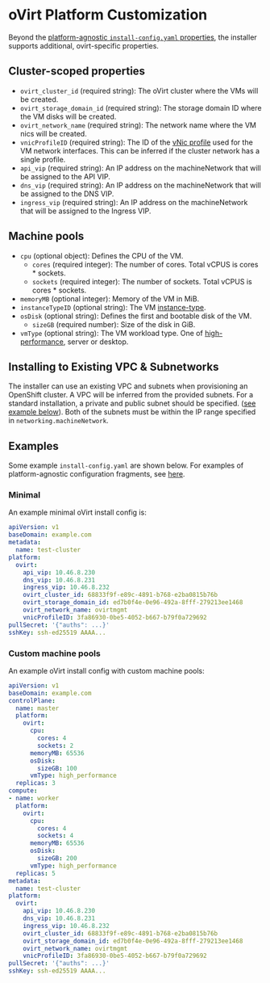 # oVirt Platform Customization

Beyond the [platform-agnostic `install-config.yaml` properties](../customization.md#platform-customization), the installer supports additional, ovirt-specific properties.

## Cluster-scoped properties

* `ovirt_cluster_id` (required string): The oVirt cluster where the VMs will be created.
* `ovirt_storage_domain_id` (required string): The storage domain ID where the VM disks will be created.
* `ovirt_network_name` (required string): The network name where the VM nics will be created.
* `vnicProfileID` (required string): The ID of the [vNic profile][vnic-profile] used for the VM network interfaces.
    This can be inferred if the cluster network has a single profile.
* `api_vip` (required string): An IP address on the machineNetwork that will be assigned to the API VIP.
* `dns_vip` (required string): An IP address on the machineNetwork that will be assigned to the DNS VIP.
* `ingress_vip` (required string): An IP address on the machineNetwork that will be assigned to the Ingress VIP.

## Machine pools

* `cpu` (optional object): Defines the CPU of the VM.
    * `cores` (required integer): The number of cores. Total vCPUS is cores * sockets.
    * `sockets` (required integer): The number of sockets. Total vCPUS is cores * sockets.
* `memoryMB` (optional integer): Memory of the VM in MiB.
* `instanceTypeID` (optional string): The VM [instance-type][instance-type].
* `osDisk` (optional string): Defines the first and bootable disk of the VM.
    * `sizeGB` (required number): Size of the disk in GiB.
* `vmType` (optional string): The VM workload type. One of [high-performance][high-perf], server or desktop.  


## Installing to Existing VPC & Subnetworks

The installer can use an existing VPC and subnets when provisioning an OpenShift cluster. A VPC will be inferred from the provided subnets. For a standard installation, a private and public subnet should be specified. ([see example below](#pre-existing-vpc--subnets)). Both of the subnets must be within the IP range specified in `networking.machineNetwork`. 

## Examples

Some example `install-config.yaml` are shown below.
For examples of platform-agnostic configuration fragments, see [here](../customization.md#examples).

### Minimal

An example minimal oVirt install config is:

```yaml
apiVersion: v1
baseDomain: example.com
metadata:
  name: test-cluster
platform:
  ovirt:
    api_vip: 10.46.8.230
    dns_vip: 10.46.8.231
    ingress_vip: 10.46.8.232
    ovirt_cluster_id: 68833f9f-e89c-4891-b768-e2ba0815b76b
    ovirt_storage_domain_id: ed7b0f4e-0e96-492a-8fff-279213ee1468
    ovirt_network_name: ovirtmgmt
    vnicProfileID: 3fa86930-0be5-4052-b667-b79f0a729692
pullSecret: '{"auths": ...}'
sshKey: ssh-ed25519 AAAA...
```

### Custom machine pools

An example oVirt install config with custom machine pools:

```yaml
apiVersion: v1
baseDomain: example.com
controlPlane:
  name: master
  platform:
    ovirt:
      cpu:
        cores: 4
        sockets: 2
      memoryMB: 65536
      osDisk:
        sizeGB: 100
      vmType: high_performance
  replicas: 3
compute:
- name: worker
  platform:
    ovirt:
      cpu:
        cores: 4
        sockets: 4
      memoryMB: 65536
      osDisk:
        sizeGB: 200
      vmType: high_performance
  replicas: 5
metadata:
  name: test-cluster
platform:
  ovirt:
    api_vip: 10.46.8.230
    dns_vip: 10.46.8.231
    ingress_vip: 10.46.8.232
    ovirt_cluster_id: 68833f9f-e89c-4891-b768-e2ba0815b76b
    ovirt_storage_domain_id: ed7b0f4e-0e96-492a-8fff-279213ee1468
    ovirt_network_name: ovirtmgmt
    vnicProfileID: 3fa86930-0be5-4052-b667-b79f0a729692
pullSecret: '{"auths": ...}'
sshKey: ssh-ed25519 AAAA...
```

[instance-type]: https://www.ovirt.org/develop/release-management/features/virt/instance-types.html
[vnic-profile]: https://www.ovirt.org/develop/release-management/features/sla/vnic-profiles.html
[high-perf]: https://www.ovirt.org/develop/release-management/features/virt/high-performance-vm.html
